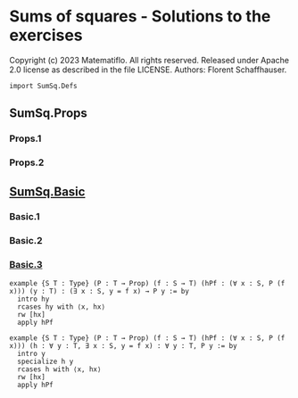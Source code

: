 # Sums of squares - Solutions to the exercises

Copyright (c) 2023 Matematiflo. All rights reserved.
Released under Apache 2.0 license as described in the file LICENSE.
Authors: Florent Schaffhauser.

```lean
import SumSq.Defs
```

## SumSq.Props

### Props.1

### Props.2

## [SumSq.Basic](Basic.md)

### Basic.1

### Basic.2

### [Basic.3](Basic.lean#exercise-3)

```lean
example {S T : Type} (P : T → Prop) (f : S → T) (hPf : (∀ x : S, P (f x))) (y : T) : (∃ x : S, y = f x) → P y := by
  intro hy
  rcases hy with ⟨x, hx⟩
  rw [hx]
  apply hPf

example {S T : Type} (P : T → Prop) (f : S → T) (hPf : (∀ x : S, P (f x))) (h : ∀ y : T, ∃ x : S, y = f x) : ∀ y : T, P y := by
  intro y
  specialize h y
  rcases h with ⟨x, hx⟩
  rw [hx]
  apply hPf
```
